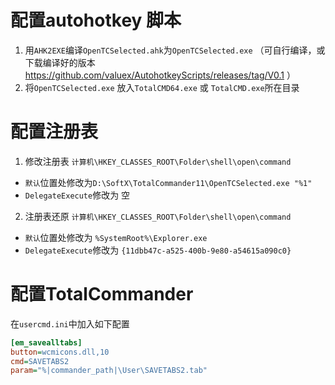# 配置autohotkey 脚本
1. 用`AHK2EXE`编译`OpenTCSelected.ahk`为`OpenTCSelected.exe` （可自行编译，或下载编译好的版本 https://github.com/valuex/AutohotkeyScripts/releases/tag/V0.1  ）
2. 将`OpenTCSelected.exe` 放入`TotalCMD64.exe` 或 `TotalCMD.exe`所在目录

# 配置注册表
1. 修改注册表 `计算机\HKEY_CLASSES_ROOT\Folder\shell\open\command`
- `默认`位置处修改为`D:\SoftX\TotalCommander11\OpenTCSelected.exe "%1"`
- `DelegateExecute`修改为 空

2. 注册表还原  `计算机\HKEY_CLASSES_ROOT\Folder\shell\open\command`
- `默认`位置处修改为 `%SystemRoot%\Explorer.exe`
- `DelegateExecute`修改为 `{11dbb47c-a525-400b-9e80-a54615a090c0}`

# 配置TotalCommander
在`usercmd.ini`中加入如下配置
```ini
[em_savealltabs]
button=wcmicons.dll,10
cmd=SAVETABS2
param="%|commander_path|\User\SAVETABS2.tab"
```
